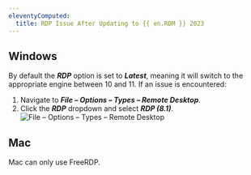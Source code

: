 ```yaml
---
eleventyComputed:
  title: RDP Issue After Updating to {{ en.RDM }} 2023
---
```

## Windows
By default the ***RDP*** option is set to ***Latest***, meaning it will switch to the appropriate engine between 10 and 11. If an issue is encountered: 
1. Navigate to ***File – Options – Types – Remote Desktop***.
1. Click the ***RDP*** dropdown and select ***RDP (8.1)***.
![File – Options – Types – Remote Desktop](/img/en/kb/KB0005.png)

## Mac
Mac can only use FreeRDP.